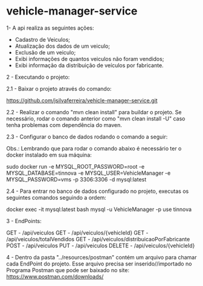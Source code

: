 # vehicle-manager-service

1- A api realiza as seguintes ações:
- Cadastro de Veiculos;
- Atualização dos dados de um veiculo;
- Exclusão de um veiculo;
- Exibi informações de quantos veiculos não foram vendidos;
- Exibi informação da distribuição de veículos por fabricante.

2 - Executando o projeto:

2.1 - Baixar o projeto através do comando:

https://github.com/jsilvaferreira/vehicle-manager-service.git

2.2 - Realizar o comando "mvn clean install" para buildar o projeto. Se necessário, rodar o comando anterior como "mvn clean install  -U" caso tenha problemas com dependência do maven.

2.3 - Configurar o banco de dados rodando o comando a seguir:

Obs.: Lembrando que para rodar o comando abaixo é necessário ter o docker instalado em sua máquina:

sudo docker run -e MYSQL_ROOT_PASSWORD=root -e MYSQL_DATABASE=tinnova -e MYSQL_USER=VehicleManager -e MYSQL_PASSWORD=vms -p 3306:3306 -d mysql:latest

2.4 - Para entrar no banco de dados configurado no projeto, executas os seguintes comandos seguindo a ordem:
 
 docker exec -it mysql:latest bash
 mysql -u VehicleManager -p 
 use tinnova

3 - EndPoints:

GET - /api/veiculos
GET - /api/veiculos/{vehicleId}
GET - /api/veiculos/totalVendidos
GET - /api/veiculos/distribuicaoPorFabricante
POST - /api/veiculos
PUT - /api/veiculos
DELETE - /api/veiculos/{vehicleId}

4 - Dentro da pasta "../resources/postman" contém um arquivo para chamar cada EndPoint do projeto. Esse arquivo precisa ser inserido//importado no Programa Postman que pode ser baixado no site: https://www.postman.com/downloads/

